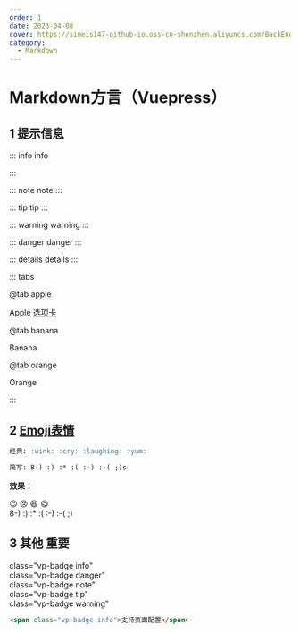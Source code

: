 ```yaml
---
order: 1
date: 2023-04-08
cover: https://simeis147-github-io.oss-cn-shenzhen.aliyuncs.com/BackEnd/SpringCloud/20230627144902.png
category: 
  - Markdown
---
```


# Markdown方言（Vuepress）

## 1 提示信息

::: info info
  
:::

::: note note
:::

::: tip tip
:::

::: warning warning
:::

::: danger danger
:::

::: details details
:::

::: tabs

@tab apple

Apple [选项卡](https://theme-hope.vuejs.press/zh/guide/markdown/tabs.html#%E6%A1%88%E4%BE%8B)

@tab banana

Banana

@tab orange

Orange

:::

## 2 [Emoji表情](https://www.webfx.com/tools/emoji-cheat-sheet/)

```md
经典: :wink: :cry: :laughing: :yum:

简写: 8-) :) :* :( :-) :-( ;)s
```

**效果**：

:wink: :cry: :laughing: :yum:  
8-) :) :* :( :-) :-( ;)

## 3 其他 <span class="vp-badge danger">重要</span>

<span class="vp-badge info">class="vp-badge info"</span>  
<span class="vp-badge danger">class="vp-badge danger"</span>  
<span class="vp-badge note">class="vp-badge note"</span>  
<span class="vp-badge tip">class="vp-badge tip"</span>  
<span class="vp-badge warning">class="vp-badge warning"</span>

```md
<span class="vp-badge info">支持页面配置</span>
```
